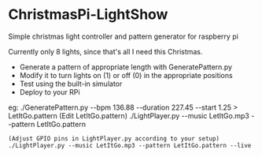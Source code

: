 # ChristmasPi-LightShow
Simple christmas light controller and pattern generator for raspberry pi

Currently only 8 lights, since that's all I need this Christmas.

* Generate a pattern of appropriate length with GeneratePattern.py
* Modify it to turn lights on (1) or off (0) in the appropriate positions
* Test using the built-in simulator
* Deploy to your RPi

eg: ./GeneratePattern.py --bpm 136.88 --duration 227.45 --start 1.25 > LetItGo.pattern
    (Edit LetItGo.pattern)
    ./LightPlayer.py --music LetItGo.mp3 --pattern LetItGo.pattern

    (Adjust GPIO pins in LightPlayer.py according to your setup)
    ./LightPlayer.py --music LetItGo.mp3 --pattern LetItGo.pattern --live
